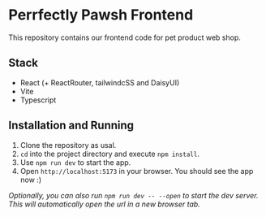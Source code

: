 # Perrfectly Pawsh Frontend
This repository contains our frontend code for pet product web shop.

## Stack
* React (+ ReactRouter, tailwindcSS and DaisyUI)
* Vite
* Typescript

## Installation and Running
1. Clone the repository as usal.
2. `cd` into the project directory and execute `npm install`.
3. Use `npm run dev` to start the app.
4. Open `http://localhost:5173` in your browser. You should see the app now :)

*Optionally, you can also run `npm run dev -- --open` to start the dev server. This will automatically open the url in a new browser tab.*

